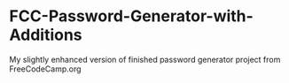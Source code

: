 # FCC-Password-Generator-with-Additions
 My slightly enhanced version of finished password generator project from FreeCodeCamp.org
